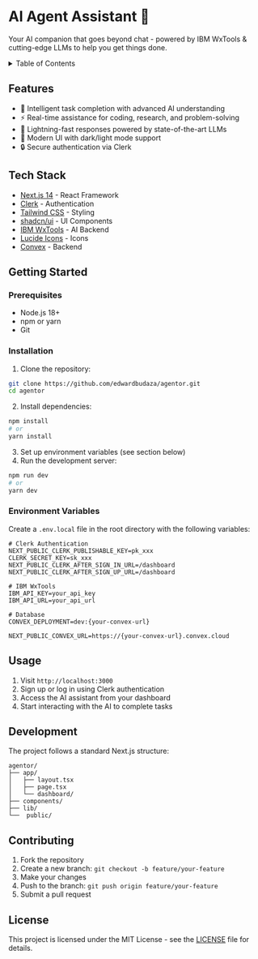 # AI Agent Assistant 🤖

Your AI companion that goes beyond chat - powered by IBM WxTools & cutting-edge LLMs to help you get things done.

<details>
<summary>Table of Contents</summary>

- [Features](#features)
- [Tech Stack](#tech-stack)
- [Getting Started](#getting-started)
  - [Prerequisites](#prerequisites)
  - [Installation](#installation)
  - [Environment Variables](#environment-variables)
- [Usage](#usage)
- [Development](#development)
- [Contributing](#contributing)
- [License](#license)

</details>

## Features

- 🧠 Intelligent task completion with advanced AI understanding
- ⚡ Real-time assistance for coding, research, and problem-solving
- 🚀 Lightning-fast responses powered by state-of-the-art LLMs
- 🎨 Modern UI with dark/light mode support
- 🔒 Secure authentication via Clerk

## Tech Stack

- [Next.js 14](https://nextjs.org/) - React Framework
- [Clerk](https://clerk.com/) - Authentication
- [Tailwind CSS](https://tailwindcss.com/) - Styling
- [shadcn/ui](https://ui.shadcn.com/) - UI Components
- [IBM WxTools](https://ibm.com/wxtools) - AI Backend
- [Lucide Icons](https://lucide.dev/) - Icons
- [Convex](https:convex.dev) - Backend

## Getting Started

### Prerequisites

- Node.js 18+
- npm or yarn
- Git

### Installation

1. Clone the repository:

```bash
git clone https://github.com/edwardbudaza/agentor.git
cd agentor
```

2. Install dependencies:

```bash
npm install
# or
yarn install
```

3. Set up environment variables (see section below)
4. Run the development server:

```bash
npm run dev
# or
yarn dev
```

### Environment Variables

Create a `.env.local` file in the root directory with the following variables:

```env
# Clerk Authentication
NEXT_PUBLIC_CLERK_PUBLISHABLE_KEY=pk_xxx
CLERK_SECRET_KEY=sk_xxx
NEXT_PUBLIC_CLERK_AFTER_SIGN_IN_URL=/dashboard
NEXT_PUBLIC_CLERK_AFTER_SIGN_UP_URL=/dashboard

# IBM WxTools
IBM_API_KEY=your_api_key
IBM_API_URL=your_api_url

# Database
CONVEX_DEPLOYMENT=dev:{your-convex-url}

NEXT_PUBLIC_CONVEX_URL=https://{your-convex-url}.convex.cloud
```

## Usage

1. Visit `http://localhost:3000`
2. Sign up or log in using Clerk authentication
3. Access the AI assistant from your dashboard
4. Start interacting with the AI to complete tasks

## Development

The project follows a standard Next.js structure:

```
agentor/
├── app/
│   ├── layout.tsx
│   ├── page.tsx
│   └── dashboard/
├── components/
├── lib/
└──  public/
```

## Contributing

1. Fork the repository
2. Create a new branch: `git checkout -b feature/your-feature`
3. Make your changes
4. Push to the branch: `git push origin feature/your-feature`
5. Submit a pull request

## License

This project is licensed under the MIT License - see the [LICENSE](LICENSE) file for details.
